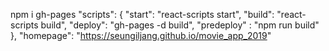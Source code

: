 npm i gh-pages
"scripts": {
  "start": "react-scripts start",
  "build": "react-scripts build",
  "deploy": "gh-pages -d build",
  "predeploy" : "npm run build"
},
 "homepage": "https://seungiljang.github.io/movie_app_2019"
